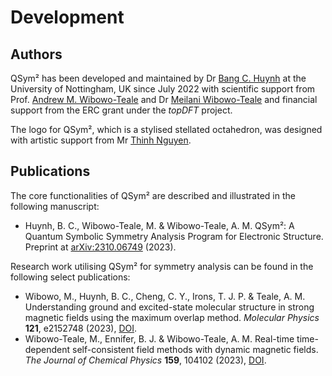 # Development

## Authors

QSym² has been developed and maintained by Dr [Bang C. Huynh](https://orcid.org/0000-0002-5226-4054) at the University of Nottingham, UK since July 2022 with scientific support from Prof. [Andrew M. Wibowo-Teale](https://orcid.org/0000-0001-9617-1143) and Dr [Meilani Wibowo-Teale](https://orcid.org/0000-0003-2462-3328) and financial support from the ERC grant under the *topDFT* project.

The logo for QSym², which is a stylised stellated octahedron, was designed with artistic support from Mr [Thinh Nguyen](https://www.linkedin.com/in/thinh-nguyen-a38b7856/).

## Publications

The core functionalities of QSym² are described and illustrated in the following manuscript:

- Huynh, B. C., Wibowo-Teale, M. & Wibowo-Teale, A. M. QSym²: A Quantum Symbolic Symmetry Analysis Program for Electronic Structure. Preprint at [arXiv:2310.06749](http://arxiv.org/abs/2310.06749) (2023).

Research work utilising QSym² for symmetry analysis can be found in the following select publications:

- Wibowo, M., Huynh, B. C., Cheng, C. Y., Irons, T. J. P. & Teale, A. M. Understanding ground and excited-state molecular structure in strong magnetic fields using the maximum overlap method. *Molecular Physics* **121**, e2152748 (2023), [DOI](https://doi.org/10.1080/00268976.2022.2152748).
- Wibowo-Teale, M., Ennifer, B. J. & Wibowo-Teale, A. M. Real-time time-dependent self-consistent field methods with dynamic magnetic fields. *The Journal of Chemical Physics* **159**, 104102 (2023), [DOI](https://doi.org/10.1063/5.0160317).
